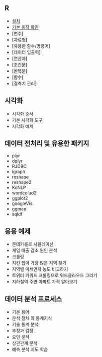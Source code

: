 ## R

- [설치](./R.md#11-설치)
- [기본 동작 확인](./R.md#12-기본-동작-확인)
- [변수]
- [자료형]
- [유용한 함수/명령어]
- [데이터 입출력]
- [연산자]
- [조건문]
- [반복문]
- [함수]
- [결측치 관리]

## 시각화

- 시각화 순서
- 기본 시각화 도구
- 시각화 예제

## 데이터 전처리 및 유용한 패키지

- plyr
- dplyr
- RJDBC
- igraph
- reshape
- reshape2
- KoNLP
- wordcolud2
- ggplot2
- googleVis
- ggmap
- sqldf

## 응용 예제

- 몬테카를로 시뮬레이션
- 게임 매출 감소 원인 분석
- 크롤링
- 치킨 집이 가장 많은 지역 찾기
- 지역별 미세먼지 농도 비교하기
- 트위터 키워드 크롤링으로 워드클라우드 그리기
- 지하철역 주변 아파트 가격 알아보기

## 데이터 분석 프로세스

- 기본 용어
- 분석 절차 와 통계지식
- 기술 통계 분석
- 추정과 검정
- 요인 분석
- 상관관계 분석
- 예측 분석 지도 학습

